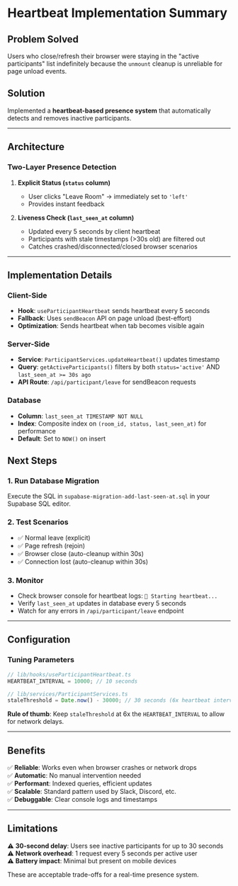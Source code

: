 # Heartbeat Implementation Summary

## Problem Solved

Users who close/refresh their browser were staying in the "active participants" list indefinitely because the `unmount` cleanup is unreliable for page unload events.

## Solution

Implemented a **heartbeat-based presence system** that automatically detects and removes inactive participants.

---

## Architecture

### Two-Layer Presence Detection

1. **Explicit Status (`status` column)**

   - User clicks "Leave Room" → immediately set to `'left'`
   - Provides instant feedback

2. **Liveness Check (`last_seen_at` column)**
   - Updated every 5 seconds by client heartbeat
   - Participants with stale timestamps (>30s old) are filtered out
   - Catches crashed/disconnected/closed browser scenarios

---

## Implementation Details

### Client-Side

- **Hook**: `useParticipantHeartbeat` sends heartbeat every 5 seconds
- **Fallback**: Uses `sendBeacon` API on page unload (best-effort)
- **Optimization**: Sends heartbeat when tab becomes visible again

### Server-Side

- **Service**: `ParticipantServices.updateHeartbeat()` updates timestamp
- **Query**: `getActiveParticipants()` filters by both `status='active'` AND `last_seen_at >= 30s ago`
- **API Route**: `/api/participant/leave` for sendBeacon requests

### Database

- **Column**: `last_seen_at TIMESTAMP NOT NULL`
- **Index**: Composite index on `(room_id, status, last_seen_at)` for performance
- **Default**: Set to `NOW()` on insert

## Next Steps

### 1. Run Database Migration

Execute the SQL in `supabase-migration-add-last-seen-at.sql` in your Supabase SQL editor.

### 2. Test Scenarios

- ✅ Normal leave (explicit)
- ✅ Page refresh (rejoin)
- ✅ Browser close (auto-cleanup within 30s)
- ✅ Connection lost (auto-cleanup within 30s)

### 3. Monitor

- Check browser console for heartbeat logs: `💓 Starting heartbeat...`
- Verify `last_seen_at` updates in database every 5 seconds
- Watch for any errors in `/api/participant/leave` endpoint

---

## Configuration

### Tuning Parameters

```typescript
// lib/hooks/useParticipantHeartbeat.ts
HEARTBEAT_INTERVAL = 10000; // 10 seconds

// lib/services/ParticipantServices.ts
staleThreshold = Date.now() - 30000; // 30 seconds (6x heartbeat interval)
```

**Rule of thumb**: Keep `staleThreshold` at 6x the `HEARTBEAT_INTERVAL` to allow for network delays.

---

## Benefits

✅ **Reliable**: Works even when browser crashes or network drops  
✅ **Automatic**: No manual intervention needed  
✅ **Performant**: Indexed queries, efficient updates  
✅ **Scalable**: Standard pattern used by Slack, Discord, etc.  
✅ **Debuggable**: Clear console logs and timestamps

---

## Limitations

⚠️ **30-second delay**: Users see inactive participants for up to 30 seconds  
⚠️ **Network overhead**: 1 request every 5 seconds per active user  
⚠️ **Battery impact**: Minimal but present on mobile devices

These are acceptable trade-offs for a real-time presence system.
